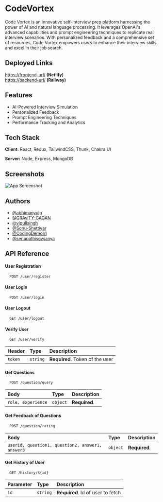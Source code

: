 # CodeVortex

Code Vortex is an innovative self-interview prep platform harnessing the power of AI and natural language processing. It leverages OpenAI's advanced capabilities and prompt engineering techniques to replicate real interview scenarios. With personalized feedback and a comprehensive set of resources, Code Vortex empowers users to enhance their interview skills and excel in their job search.


## Deployed Links

[https://frontend-url/](https://frontend-url/)  **(Netlify)** \
[https://backend-url/](https://backend-url/) **(Railway)** 


## Features

- AI-Powered Interview Simulation
- Personalized Feedback
- Prompt Engineering Techniques
- Performance Tracking and Analytics


## Tech Stack

**Client:** React, Redux, TailwindCSS, Thunk, Chakra UI

**Server:** Node, Express, MongoDB


## Screenshots

![App Screenshot](https://via.placeholder.com/468x300?text=App+Screenshot+Here)


## Authors

- [@abhimanyulp](https://github.com/abhimanyulp)
- [@GRAviTY-GAGAN](https://github.com/GRAviTY-GAGAN)
- [@vipullsingh](https://github.com/vipullsingh)
- [@Sonu-Shettiyar](https://github.com/Sonu-Shettiyar)
- [@CodingDemon1](https://github.com/CodingDemon1)
- [@senapathisowjanya](https://github.com/senapathisowjanya)


## API Reference

#### User Registration

```http
  POST /user/register
```

#### User Login

```http
  POST /user/login
```

#### User Logout

```http
  GET /user/logout
```

#### Verify User

```http
  GET /user/verify
```

| Header    | Type     | Description                       |
| :-------- | :------- | :-------------------------------- |
| `token`   | `string` | **Required**. Token of the user   |

#### Get Questions

```http
  POST /question/query
```

| Body      | Type     | Description                       |
| :-------- | :------- | :-------------------------------- |
| `role, experience`   | `object` | **Required**.          |

#### Get Feedback of Questions

```http
  POST /question/rating
```

| Body      | Type     | Description                       |
| :-------- | :------- | :-------------------------------- |
| `userid, question1, question2, answer1, answer3`   | `object` | **Required**.    |

#### Get History of User

```http
  GET /history/${id}
```

| Parameter | Type     | Description                       |
| :-------- | :------- | :-------------------------------- |
| `id`      | `string` | **Required**. Id of user to fetch |